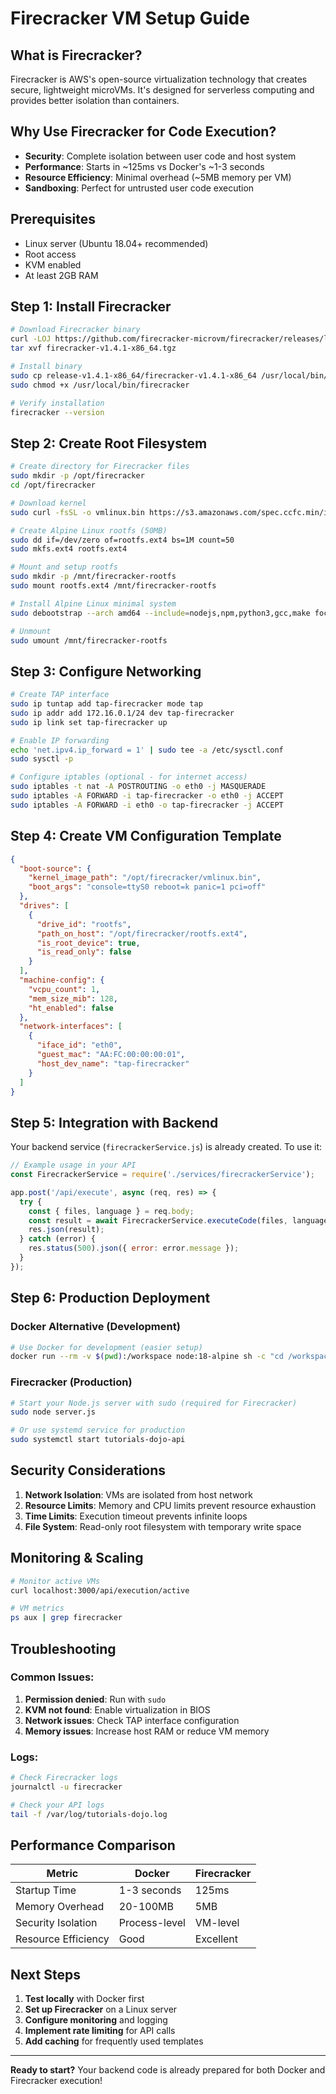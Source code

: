 # Firecracker VM Setup Guide

## What is Firecracker?
Firecracker is AWS's open-source virtualization technology that creates secure, lightweight microVMs. It's designed for serverless computing and provides better isolation than containers.

## Why Use Firecracker for Code Execution?
- **Security**: Complete isolation between user code and host system
- **Performance**: Starts in ~125ms vs Docker's ~1-3 seconds  
- **Resource Efficiency**: Minimal overhead (~5MB memory per VM)
- **Sandboxing**: Perfect for untrusted user code execution

## Prerequisites
- Linux server (Ubuntu 18.04+ recommended)
- Root access
- KVM enabled
- At least 2GB RAM

## Step 1: Install Firecracker

```bash
# Download Firecracker binary
curl -LOJ https://github.com/firecracker-microvm/firecracker/releases/latest/download/firecracker-v1.4.1-x86_64.tgz
tar xvf firecracker-v1.4.1-x86_64.tgz

# Install binary
sudo cp release-v1.4.1-x86_64/firecracker-v1.4.1-x86_64 /usr/local/bin/firecracker
sudo chmod +x /usr/local/bin/firecracker

# Verify installation
firecracker --version
```

## Step 2: Create Root Filesystem

```bash
# Create directory for Firecracker files
sudo mkdir -p /opt/firecracker
cd /opt/firecracker

# Download kernel
sudo curl -fsSL -o vmlinux.bin https://s3.amazonaws.com/spec.ccfc.min/img/quickstart_guide/x86_64/kernels/vmlinux.bin

# Create Alpine Linux rootfs (50MB)
sudo dd if=/dev/zero of=rootfs.ext4 bs=1M count=50
sudo mkfs.ext4 rootfs.ext4

# Mount and setup rootfs
sudo mkdir -p /mnt/firecracker-rootfs
sudo mount rootfs.ext4 /mnt/firecracker-rootfs

# Install Alpine Linux minimal system
sudo debootstrap --arch amd64 --include=nodejs,npm,python3,gcc,make focal /mnt/firecracker-rootfs http://archive.ubuntu.com/ubuntu/

# Unmount
sudo umount /mnt/firecracker-rootfs
```

## Step 3: Configure Networking

```bash
# Create TAP interface
sudo ip tuntap add tap-firecracker mode tap
sudo ip addr add 172.16.0.1/24 dev tap-firecracker
sudo ip link set tap-firecracker up

# Enable IP forwarding
echo 'net.ipv4.ip_forward = 1' | sudo tee -a /etc/sysctl.conf
sudo sysctl -p

# Configure iptables (optional - for internet access)
sudo iptables -t nat -A POSTROUTING -o eth0 -j MASQUERADE
sudo iptables -A FORWARD -i tap-firecracker -o eth0 -j ACCEPT
sudo iptables -A FORWARD -i eth0 -o tap-firecracker -j ACCEPT
```

## Step 4: Create VM Configuration Template

```json
{
  "boot-source": {
    "kernel_image_path": "/opt/firecracker/vmlinux.bin",
    "boot_args": "console=ttyS0 reboot=k panic=1 pci=off"
  },
  "drives": [
    {
      "drive_id": "rootfs",
      "path_on_host": "/opt/firecracker/rootfs.ext4",
      "is_root_device": true,
      "is_read_only": false
    }
  ],
  "machine-config": {
    "vcpu_count": 1,
    "mem_size_mib": 128,
    "ht_enabled": false
  },
  "network-interfaces": [
    {
      "iface_id": "eth0",
      "guest_mac": "AA:FC:00:00:00:01",
      "host_dev_name": "tap-firecracker"
    }
  ]
}
```

## Step 5: Integration with Backend

Your backend service (`firecrackerService.js`) is already created. To use it:

```javascript
// Example usage in your API
const FirecrackerService = require('./services/firecrackerService');

app.post('/api/execute', async (req, res) => {
  try {
    const { files, language } = req.body;
    const result = await FirecrackerService.executeCode(files, language);
    res.json(result);
  } catch (error) {
    res.status(500).json({ error: error.message });
  }
});
```

## Step 6: Production Deployment

### Docker Alternative (Development)
```bash
# Use Docker for development (easier setup)
docker run --rm -v $(pwd):/workspace node:18-alpine sh -c "cd /workspace && node script.js"
```

### Firecracker (Production)
```bash
# Start your Node.js server with sudo (required for Firecracker)
sudo node server.js

# Or use systemd service for production
sudo systemctl start tutorials-dojo-api
```

## Security Considerations

1. **Network Isolation**: VMs are isolated from host network
2. **Resource Limits**: Memory and CPU limits prevent resource exhaustion
3. **Time Limits**: Execution timeout prevents infinite loops
4. **File System**: Read-only root filesystem with temporary write space

## Monitoring & Scaling

```bash
# Monitor active VMs
curl localhost:3000/api/execution/active

# VM metrics
ps aux | grep firecracker
```

## Troubleshooting

### Common Issues:
1. **Permission denied**: Run with `sudo`
2. **KVM not found**: Enable virtualization in BIOS
3. **Network issues**: Check TAP interface configuration
4. **Memory issues**: Increase host RAM or reduce VM memory

### Logs:
```bash
# Check Firecracker logs
journalctl -u firecracker

# Check your API logs
tail -f /var/log/tutorials-dojo.log
```

## Performance Comparison

| Metric | Docker | Firecracker |
|--------|---------|-------------|
| Startup Time | 1-3 seconds | 125ms |
| Memory Overhead | 20-100MB | 5MB |
| Security Isolation | Process-level | VM-level |
| Resource Efficiency | Good | Excellent |

## Next Steps

1. **Test locally** with Docker first
2. **Set up Firecracker** on a Linux server
3. **Configure monitoring** and logging
4. **Implement rate limiting** for API calls
5. **Add caching** for frequently used templates

---

**Ready to start?** Your backend code is already prepared for both Docker and Firecracker execution!